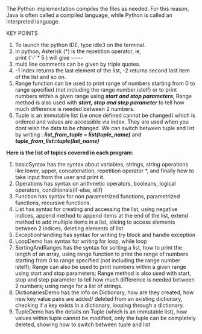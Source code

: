 The Python implementation compiles the files as needed. For this reason, Java is often called a compiled language, while Python is called an interpreted language. 

KEY POINTS

1. To launch the python IDE, type idle3 on the terminal.
2. In python, Asterisk (*) is the repetition operator, ie,   
print ('-' * 5 ) will give -----
3. multi line comments can be given by triple quotes.
4. -1 index returns the last element of the list, -2 returns second last item of the list and so on.
5. Range function can be used to print range of numbers starting from 0 to range specified (not including the range number istelf) or to print numbers within a given range using ***start and stop parameters***; Range method is also used with ***start, stop and step parameter*** to tell how much difference is needed between 2 numbers.
6. Tuple is an immutable list (i.e once defined cannot be changed) which is ordered and values are accessible via index. They are used when you dont wish the data to be changed. We can switch between tuple and list by writing : ***list_from_tuple = list(tuple_name)*** and ***tuple_from_list=tuple(list_name)***

**Here is the list of topics covered in each program**:

1. basicSyntax has the syntax about variables, strings, string operations like lower, upper, concatenation, repetition operator *, and finally how to take input from the user and print it.
2. Operations has syntax on arithmetic operators, booleans, logical operators, conditionals(if-else, elif)
3. Function has syntax for non parametrized functions, parametrized functions, recursive functions.
4. List has syntax for creating and accessing the list, using negative indices, append method to append items at the end of the list, extend method to add multiple items in a list, slicing to access elements between 2 indices, deleting elements of list
5. ExceptionHandling has syntax for writing try block and handle exception
6. LoopDemo has syntax for writing for loop, while loop
7. SortingAndRanges has the syntax for sorting a list, how to print the length of an array, using range function to print the range of numbers starting from 0 to range specified (not including the range number istelf); Range can also be used to print numbers within a given range using start and stop parameters; Range method is also used with start, stop and step parameter to tell how much difference is needed between 2 numbers; using range for a list of strings.
8. DictionariesDemo has the info on Dictionary, how are they created, how new key value pairs are added/ deleted from an existing dictionary, checking if a key exists in a dictionary, looping through a dictionary.
9. TupleDemo has the details on Tuple (which is an immutable list), how values within tuple cannot be modified, only the tuple can be completely deleted, showing how to switch between tuple and list


